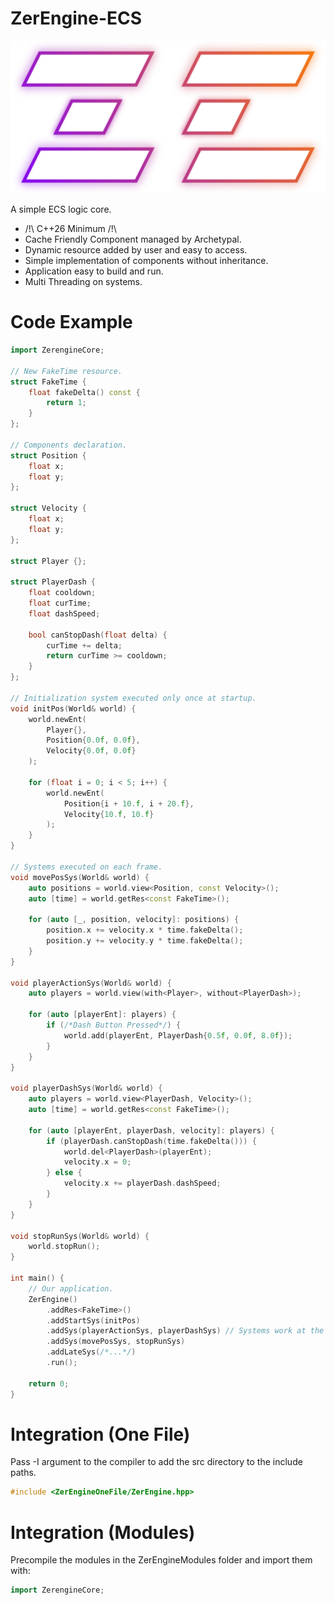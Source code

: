 # ZerEngine-ECS
![Logo](https://github.com/ZerethjiN/ZerEngine-ECS/blob/main/LogoZerEngineBlanc.png)

A simple ECS logic core.

* /!\ C++26 Minimum /!\
* Cache Friendly Component managed by Archetypal.
* Dynamic resource added by user and easy to access.
* Simple implementation of components without inheritance.
* Application easy to build and run.
* Multi Threading on systems.

# Code Example
```c++
import ZerengineCore;

// New FakeTime resource.
struct FakeTime {
    float fakeDelta() const {
        return 1;
    }
};

// Components declaration.
struct Position {
    float x;
    float y;
};

struct Velocity {
    float x;
    float y;
};

struct Player {};

struct PlayerDash {
    float cooldown;
    float curTime;
    float dashSpeed;

    bool canStopDash(float delta) {
        curTime += delta;
        return curTime >= cooldown;
    }
};

// Initialization system executed only once at startup.
void initPos(World& world) {
    world.newEnt(
        Player{},
        Position{0.0f, 0.0f},
        Velocity{0.0f, 0.0f}
    );

    for (float i = 0; i < 5; i++) {
        world.newEnt(
            Position{i + 10.f, i + 20.f},
            Velocity{10.f, 10.f}
        );
    }
}

// Systems executed on each frame.
void movePosSys(World& world) {
    auto positions = world.view<Position, const Velocity>();
    auto [time] = world.getRes<const FakeTime>();

    for (auto [_, position, velocity]: positions) {
        position.x += velocity.x * time.fakeDelta();
        position.y += velocity.y * time.fakeDelta();
    }
}

void playerActionSys(World& world) {
    auto players = world.view(with<Player>, without<PlayerDash>);

    for (auto [playerEnt]: players) {
        if (/*Dash Button Pressed*/) {
            world.add(playerEnt, PlayerDash{0.5f, 0.0f, 8.0f});
        }
    }
}

void playerDashSys(World& world) {
    auto players = world.view<PlayerDash, Velocity>();
    auto [time] = world.getRes<const FakeTime>();

    for (auto [playerEnt, playerDash, velocity]: players) {
        if (playerDash.canStopDash(time.fakeDelta())) {
            world.del<PlayerDash>(playerEnt);
            velocity.x = 0;
        } else {
            velocity.x += playerDash.dashSpeed;
        }
    }
}

void stopRunSys(World& world) {
    world.stopRun();
}

int main() {
    // Our application.
    ZerEngine()
        .addRes<FakeTime>()
        .addStartSys(initPos)
        .addSys(playerActionSys, playerDashSys) // Systems work at the same time
        .addSys(movePosSys, stopRunSys)
        .addLateSys(/*...*/)
        .run();

    return 0;
}
```

# Integration (One File)
Pass -I argument to the compiler to add the src directory to the include paths.
```c++
#include <ZerEngineOneFile/ZerEngine.hpp>
```

# Integration (Modules)
Precompile the modules in the ZerEngineModules folder and import them with:
```c++
import ZerengineCore;
```